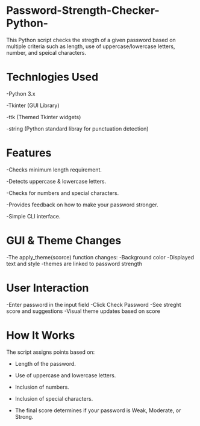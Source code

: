 # Password-Strength-Checker-Python-

This Python script checks the stregth of a given password based on multiple criteria such as length, use of uppercase/lowercase letters, number, and speical characters. 

# Technlogies Used 
-Python 3.x

-Tkinter (GUI Library)

-ttk (Themed Tkinter widgets)

-string (Python standard libray for punctuation detection)

# Features 
-Checks minimum length requirement.

-Detects uppercase & lowercase letters.

-Checks for numbers and special characters.

-Provides feedback on how to make your password stronger.

-Simple CLI interface.


  # GUI & Theme Changes
  -The apply_theme(scorce) function changes:
  -Background color
  -Displayed text and style
  -themes are linked to password strength

  # User Interaction
  -Enter password in the input field
  -Click Check Password
  -See streght score and suggestions
  -Visual theme updates based on score


  # How It Works
The script assigns points based on:

- Length of the password.

- Use of uppercase and lowercase letters.

- Inclusion of numbers.

- Inclusion of special characters.

- The final score determines if your password is Weak, Moderate, or Strong.

